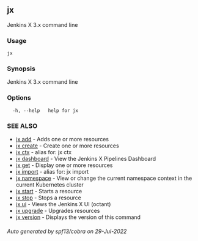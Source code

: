 ## jx

Jenkins X 3.x command line

### Usage

```
jx
```

### Synopsis

Jenkins X 3.x command line

### Options

```
  -h, --help   help for jx
```

### SEE ALSO

* [jx add](jx_add.md)	 - Adds one or more resources
* [jx create](jx_create.md)	 - Create one or more resources
* [jx ctx](jx_ctx.md)	 - alias for: jx ctx
* [jx dashboard](jx_dashboard.md)	 - View the Jenkins X Pipelines Dashboard
* [jx get](jx_get.md)	 - Display one or more resources
* [jx import](jx_import.md)	 - alias for: jx import
* [jx namespace](jx_namespace.md)	 - View or change the current namespace context in the current Kubernetes cluster
* [jx start](jx_start.md)	 - Starts a resource
* [jx stop](jx_stop.md)	 - Stops a resource
* [jx ui](jx_ui.md)	 - Views the Jenkins X UI (octant)
* [jx upgrade](jx_upgrade.md)	 - Upgrades resources
* [jx version](jx_version.md)	 - Displays the version of this command

###### Auto generated by spf13/cobra on 29-Jul-2022
